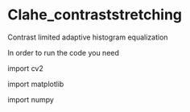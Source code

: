 # Clahe_contraststretching

Contrast limited adaptive histogram equalization 

In order to run the code you need 

import cv2


import matplotlib


import numpy

